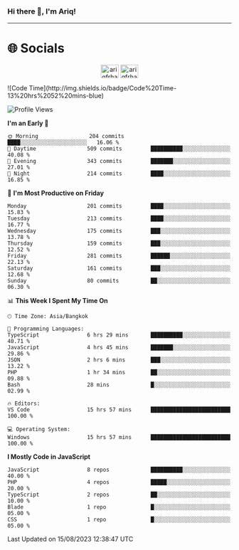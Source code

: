### Hi there 👋, I'm Ariq!
<hr>
<h1 align="">🌐 Socials</h1>
<p align="center">
<a href="https://www.linkedin.com/in/ariqfarhan/" target="blank"><img align="center" src="https://raw.githubusercontent.com/rahuldkjain/github-profile-readme-generator/master/src/images/icons/Social/linked-in-alt.svg" alt="ariqfrhan" height="30" width="40" /></a>
<a href="https://instagram.com/ariqfrhan" target="blank"><img align="center" src="https://raw.githubusercontent.com/rahuldkjain/github-profile-readme-generator/master/src/images/icons/Social/instagram.svg" alt="ariqfrhan" height="30" width="40" /></a>
</p>
<!--START_SECTION:waka-->
![Code Time](http://img.shields.io/badge/Code%20Time-13%20hrs%2052%20mins-blue)

![Profile Views](http://img.shields.io/badge/Profile%20Views-72-blue)

**I'm an Early 🐤** 

```text
🌞 Morning                204 commits         ████░░░░░░░░░░░░░░░░░░░░░   16.06 % 
🌆 Daytime                509 commits         ██████████░░░░░░░░░░░░░░░   40.08 % 
🌃 Evening                343 commits         ███████░░░░░░░░░░░░░░░░░░   27.01 % 
🌙 Night                  214 commits         ████░░░░░░░░░░░░░░░░░░░░░   16.85 % 
```
📅 **I'm Most Productive on Friday** 

```text
Monday                   201 commits         ████░░░░░░░░░░░░░░░░░░░░░   15.83 % 
Tuesday                  213 commits         ████░░░░░░░░░░░░░░░░░░░░░   16.77 % 
Wednesday                175 commits         ███░░░░░░░░░░░░░░░░░░░░░░   13.78 % 
Thursday                 159 commits         ███░░░░░░░░░░░░░░░░░░░░░░   12.52 % 
Friday                   281 commits         ██████░░░░░░░░░░░░░░░░░░░   22.13 % 
Saturday                 161 commits         ███░░░░░░░░░░░░░░░░░░░░░░   12.68 % 
Sunday                   80 commits          ██░░░░░░░░░░░░░░░░░░░░░░░   06.30 % 
```


📊 **This Week I Spent My Time On** 

```text
🕑︎ Time Zone: Asia/Bangkok

💬 Programming Languages: 
TypeScript               6 hrs 29 mins       ██████████░░░░░░░░░░░░░░░   40.71 % 
JavaScript               4 hrs 45 mins       ███████░░░░░░░░░░░░░░░░░░   29.86 % 
JSON                     2 hrs 6 mins        ███░░░░░░░░░░░░░░░░░░░░░░   13.22 % 
PHP                      1 hr 34 mins        ██░░░░░░░░░░░░░░░░░░░░░░░   09.88 % 
Bash                     28 mins             █░░░░░░░░░░░░░░░░░░░░░░░░   02.99 % 

🔥 Editors: 
VS Code                  15 hrs 57 mins      █████████████████████████   100.00 % 

💻 Operating System: 
Windows                  15 hrs 57 mins      █████████████████████████   100.00 % 
```

**I Mostly Code in JavaScript** 

```text
JavaScript               8 repos             ██████████░░░░░░░░░░░░░░░   40.00 % 
PHP                      4 repos             █████░░░░░░░░░░░░░░░░░░░░   20.00 % 
TypeScript               2 repos             ██░░░░░░░░░░░░░░░░░░░░░░░   10.00 % 
Blade                    1 repo              █░░░░░░░░░░░░░░░░░░░░░░░░   05.00 % 
CSS                      1 repo              █░░░░░░░░░░░░░░░░░░░░░░░░   05.00 % 
```




 Last Updated on 15/08/2023 12:38:47 UTC
<!--END_SECTION:waka-->
